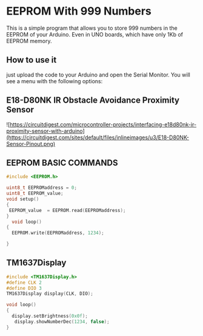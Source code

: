 # EEPROM With 999 Numbers 

This is a simple program that allows you to store 999 numbers in the EEPROM of your Arduino. Even in UNO boards, which have only 1Kb of EEPROM memory.

## How to use it
just upload the code to your Arduino and open the Serial Monitor. You will see a menu with the following options:


## E18-D80NK IR Obstacle Avoidance Proximity Sensor

![https://circuitdigest.com/microcontroller-projects/interfacing-e18d80nk-ir-proximity-sensor-with-arduino](https://circuitdigest.com/sites/default/files/inlineimages/u3/E18-D80NK-Sensor-Pinout.png)


## EEPROM BASIC COMMANDS


```c
#include <EEPROM.h>

uint8_t EEPROMaddress = 0;
uint8_t EEPROM_value;
void setup()
{
 EEPROM_value  = EEPROM.read(EEPROMaddress);
}
  void loop()
{
  EEPROM.write(EEPROMaddress, 1234);

}
```

## TM1637Display

```c
#include <TM1637Display.h>
#define CLK 2
#define DIO 3
TM1637Display display(CLK, DIO);

void loop()
{
  display.setBrightness(0x0f);
   display.showNumberDec(1234, false);
}
```

